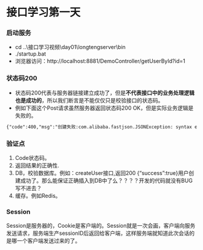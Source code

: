 # 接口学习第一天
### 启动服务
- cd ..\接口学习视频\day01\longtengserver\bin
- ./startup.bat
- 浏览器访问：http://localhost:8881/DemoController/getUserById?id=1

### 状态码200
- 状态码200代表与服务器链接建立成功了，但是**不代表接口中的业务处理逻辑也是成功的**，所以我们断言是不能仅仅只是校验接口的状态码。
- 例如下面这个Post请求虽然服务器返回状态码200 OK，但是实际业务逻辑是失败的。
```html
{"code":400,"msg":"创建失败:com.alibaba.fastjson.JSONException: syntax error, expect {, actual int, pos 0","success":false}
```
### 验证点
1. Code状态码。
2. 返回结果的正确性.
3. DB，校验数据库。例如：createUser接口,返回200 {“success”:true}用户创建成功了。那么能保证正确插入到DB中了么？？？？开发的代码就没有BUG写不进去？
4. 缓存。例如Redis。

### Session
Session是服务器的，Cookie是客户端的。Session就是一次会画，客户端向服务发送请求，服务端生产sessionID后返回给客户端，这样服务端就知道此次会话的是哪一个客户端发送过来的了。